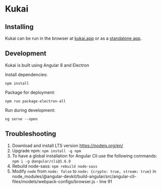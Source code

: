 # Kukai

## Installing

Kukai can be run in the browser at [kukai.app](https://kukai.app/) or as a [standalone app](https://github.com/kukai-wallet/kukai/releases).

## Development
Kukai is built using Angular 8 and Electron

Install dependencies:

`npm install`

Package for deployment:

`npm run package-electron-all`

Run during development:

`ng serve --open`

## Troubleshooting
1) Download and install LTS version https://nodejs.org/en/
2) Upgrade npm: `npm install -g npm`
3) To have a global installation for Angular Cli use the following commands: `npm i -g @angular/cli@1.6.8`
4) Rebuild node-sass: `npm rebuild node-sass`
5) Modify `node` from `node: false` to `node: {crypto: true, stream: true}` in node_modules/@angular-devkit/build-angular/src/angular-cli-files/models/webpack-configs/browser.js - line 91
